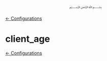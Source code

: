 <p align=center>
   ﷽
</p>

[← Configurations](/docs/CONFIGURATION.md)

# client_age


[← Configurations](/docs/CONFIGURATION.md)

